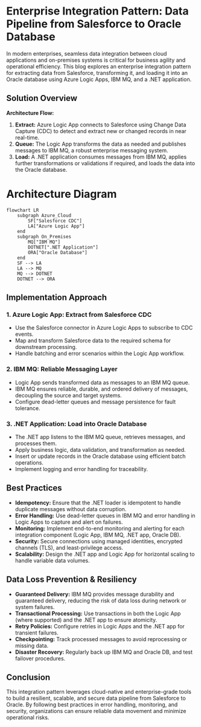 
# Enterprise Integration Pattern: Data Pipeline from Salesforce to Oracle Database

In modern enterprises, seamless data integration between cloud applications and on-premises systems is critical for business agility and operational efficiency. This blog explores an enterprise integration pattern for extracting data from Salesforce, transforming it, and loading it into an Oracle database using Azure Logic Apps, IBM MQ, and a .NET application.

## Solution Overview

**Architecture Flow:**
1. **Extract:** Azure Logic App connects to Salesforce using Change Data Capture (CDC) to detect and extract new or changed records in near real-time.
2. **Queue:** The Logic App transforms the data as needed and publishes messages to IBM MQ, a robust enterprise messaging system.
3. **Load:** A .NET application consumes messages from IBM MQ, applies further transformations or validations if required, and loads the data into the Oracle database.

# Architecture Diagram

```mermaid
flowchart LR
    subgraph Azure_Cloud
        SF["Salesforce CDC"]
        LA["Azure Logic App"]
    end
    subgraph On_Premises
        MQ["IBM MQ"]
        DOTNET[".NET Application"]
        ORA["Oracle Database"]
    end
    SF --> LA
    LA --> MQ
    MQ --> DOTNET
    DOTNET --> ORA
```
## Implementation Approach

### 1. Azure Logic App: Extract from Salesforce CDC
- Use the Salesforce connector in Azure Logic Apps to subscribe to CDC events.
- Map and transform Salesforce data to the required schema for downstream processing.
- Handle batching and error scenarios within the Logic App workflow.

### 2. IBM MQ: Reliable Messaging Layer
- Logic App sends transformed data as messages to an IBM MQ queue.
- IBM MQ ensures reliable, durable, and ordered delivery of messages, decoupling the source and target systems.
- Configure dead-letter queues and message persistence for fault tolerance.

### 3. .NET Application: Load into Oracle Database
- The .NET app listens to the IBM MQ queue, retrieves messages, and processes them.
- Apply business logic, data validation, and transformation as needed.
- Insert or update records in the Oracle database using efficient batch operations.
- Implement logging and error handling for traceability.


## Best Practices

- **Idempotency:** Ensure that the .NET loader is idempotent to handle duplicate messages without data corruption.
- **Error Handling:** Use dead-letter queues in IBM MQ and error handling in Logic Apps to capture and alert on failures.
- **Monitoring:** Implement end-to-end monitoring and alerting for each integration component (Logic App, IBM MQ, .NET app, Oracle DB).
- **Security:** Secure connections using managed identities, encrypted channels (TLS), and least-privilege access.
- **Scalability:** Design the .NET app and Logic App for horizontal scaling to handle variable data volumes.

## Data Loss Prevention & Resiliency

- **Guaranteed Delivery:** IBM MQ provides message durability and guaranteed delivery, reducing the risk of data loss during network or system failures.
- **Transactional Processing:** Use transactions in both the Logic App (where supported) and the .NET app to ensure atomicity.
- **Retry Policies:** Configure retries in Logic Apps and the .NET app for transient failures.
- **Checkpointing:** Track processed messages to avoid reprocessing or missing data.
- **Disaster Recovery:** Regularly back up IBM MQ and Oracle DB, and test failover procedures.

## Conclusion

This integration pattern leverages cloud-native and enterprise-grade tools to build a resilient, scalable, and secure data pipeline from Salesforce to Oracle. By following best practices in error handling, monitoring, and security, organizations can ensure reliable data movement and minimize operational risks.
